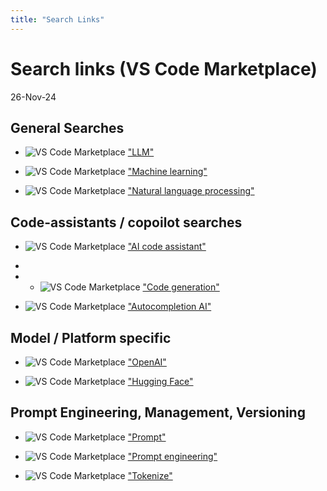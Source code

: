 ```yaml
---
title: "Search Links"
---
```


# Search links (VS Code Marketplace)

26-Nov-24

## General Searches

- ![VS Code Marketplace](https://img.shields.io/badge/VS%20Code-Marketplace-blue) ["LLM"](https://marketplace.visualstudio.com/search?term=LLM&target=VSCode&category=All%20categories&sortBy=Relevance)  

- ![VS Code Marketplace](https://img.shields.io/badge/VS%20Code-Marketplace-blue) ["Machine learning"](https://marketplace.visualstudio.com/search?term=Machine%20learning&target=VSCode&category=All%20categories&sortBy=Relevance)  

- ![VS Code Marketplace](https://img.shields.io/badge/VS%20Code-Marketplace-blue) ["Natural language processing"](https://marketplace.visualstudio.com/search?term=Natural%20language%20processing&target=VSCode&category=All%20categories&sortBy=Relevance)  


## Code-assistants / copoilot searches

 - ![VS Code Marketplace](https://img.shields.io/badge/VS%20Code-Marketplace-blue) ["AI code assistant"](https://marketplace.visualstudio.com/search?term=AI%20code%20assistant&target=VSCode&category=All%20categories&sortBy=Relevance)  
 - 
- - ![VS Code Marketplace](https://img.shields.io/badge/VS%20Code-Marketplace-blue) ["Code generation"](https://marketplace.visualstudio.com/search?term=Code%20generation&target=VSCode&category=All%20categories&sortBy=Relevance)  

- ![VS Code Marketplace](https://img.shields.io/badge/VS%20Code-Marketplace-blue) ["Autocompletion AI"](https://marketplace.visualstudio.com/search?term=Autocompletion%20AI&target=VSCode&category=All%20categories&sortBy=Relevance)  


## Model / Platform specific

- ![VS Code Marketplace](https://img.shields.io/badge/VS%20Code-Marketplace-blue) ["OpenAI"](https://marketplace.visualstudio.com/search?term=OpenAI&target=VSCode&category=All%20categories&sortBy=Relevance)  

- ![VS Code Marketplace](https://img.shields.io/badge/VS%20Code-Marketplace-blue) ["Hugging Face"](https://marketplace.visualstudio.com/search?term=Hugging%20Face&target=VSCode&category=All%20categories&sortBy=Relevance)  


## Prompt Engineering, Management, Versioning

- ![VS Code Marketplace](https://img.shields.io/badge/VS%20Code-Marketplace-blue) ["Prompt"](https://marketplace.visualstudio.com/search?term=prompt&target=VSCode&category=All%20categories&sortBy=Relevance)  

- ![VS Code Marketplace](https://img.shields.io/badge/VS%20Code-Marketplace-blue) ["Prompt engineering"](https://marketplace.visualstudio.com/search?term=Prompt%20engineering&target=VSCode&category=All%20categories&sortBy=Relevance)  

- ![VS Code Marketplace](https://img.shields.io/badge/VS%20Code-Marketplace-blue) ["Tokenize"](https://marketplace.visualstudio.com/search?term=Tokenize&target=VSCode&category=All%20categories&sortBy=Relevance)